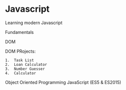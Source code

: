 # Javascript
Learning modern Javascript

Fundamentals

DOM

DOM PRojects:

    1.  Task List
    2.  Loan Calculator
    3.  Number Guesser
    4.  Calculator
    
Object Oriented Programming JavaScript (ES5 & ES2015)
